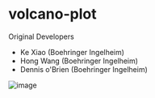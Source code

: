 # volcano-plot

Original Developers

- Ke Xiao (Boehringer Ingelheim)
- Hong Wang (Boehringer Ingelheim)
- Dennis o'Brien (Boehringer Ingelheim)


![image](https://user-images.githubusercontent.com/62663896/86954516-1ac01200-c124-11ea-8acf-dba461f2aa02.png)

